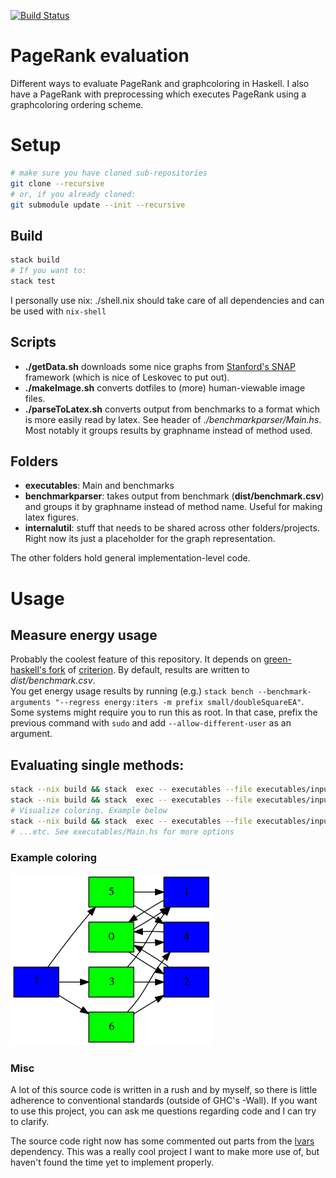 [![Build Status](https://travis-ci.org/andsild/HaskellPageRank.svg?branch=master)](https://travis-ci.org/andsild/HaskellPageRank)  

# PageRank evaluation
Different ways to evaluate PageRank and graphcoloring in Haskell. I also have a PageRank with preprocessing which executes PageRank using a graphcoloring ordering scheme. 

# Setup
```bash
# make sure you have cloned sub-repositories
git clone --recursive
# or, if you already cloned:
git submodule update --init --recursive
```

## Build
```bash
stack build
# If you want to:
stack test
```

I personally use nix: ./shell.nix should take care of all dependencies and can be used with `nix-shell`

## Scripts
 * **./getData.sh** downloads some nice graphs from [Stanford's SNAP](http://snap.stanford.edu/index.html) framework (which is nice of Leskovec to put out).   
 * **./makeImage.sh** converts dotfiles to (more) human-viewable image files.
 * **./parseToLatex.sh** converts output from benchmarks to a format which is more easily read by latex. See header of *./benchmarkparser/Main.hs*. Most notably it groups results by graphname instead of method used.

## Folders
* **executables**: Main and benchmarks
* **benchmarkparser**: takes output from benchmark (**dist/benchmark.csv**) and groups it by graphname instead of method name. Useful for making latex figures.
* **internalutil**: stuff that needs to be shared across other folders/projects. Right now its just a placeholder for the graph representation.

The other folders hold general implementation-level code.


# Usage
## Measure energy usage
Probably the coolest feature of this repository.
It depends on [green-haskell's fork](https://github.com/green-haskell/criterion) of [criterion](https://github.com/bos/criterion). By default, results are written to *dist/benchmark.csv*.  
You get energy usage results by running (e.g.) `stack bench --benchmark-arguments "--regress energy:iters -m prefix small/doubleSquareEA"`. Some systems might require you to run this as root. In that case, prefix the previous command with `sudo` and add `--allow-different-user` as an argument.

## Evaluating single methods:
```bash
stack --nix build && stack  exec -- executables --file executables/input/500nodes4color.txt --method coloringGreedy
stack --nix build && stack  exec -- executables --file executables/input/500nodes4color.txt --method pagerankIO
# Visualize coloring. Example below
stack --nix build && stack  exec -- executables --file executables/input/500nodes4color.txt --method visualize && ./makeImage.sh # && xdg-open dist/graph.png
# ...etc. See executables/Main.hs for more options
```

### Example coloring
![Example 2-coloring](./exampleGraph.png)

### Misc
A lot of this source code is written in a rush and by myself, so there is little adherence to conventional standards (outside of GHC's -Wall). If you want to use this project, you can ask me questions regarding code and I can try to clarify.

The source code right now has some commented out parts from the [lvars](https://github.com/iu-parfunc/lvars) dependency. This was a really cool project I want to make more use of, but haven't found the time yet to implement properly.
